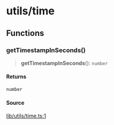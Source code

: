 # utils/time

## Functions

### getTimestampInSeconds()

> **getTimestampInSeconds**(): `number`

#### Returns

`number`

#### Source

[lib/utils/time.ts:1](https://github.com/PufferFinance/puffer-sdk/blob/2f4bffc24c0009ccc6176e967135f04f33a7fbfd/lib/utils/time.ts#L1)
